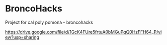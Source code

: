 # BroncoHacks
Project for cal poly pomona - broncohacks


https://drive.google.com/file/d/1GcK4FUre5frtuA0bMGuPqQ0HzFFH64_P/view?usp=sharing

